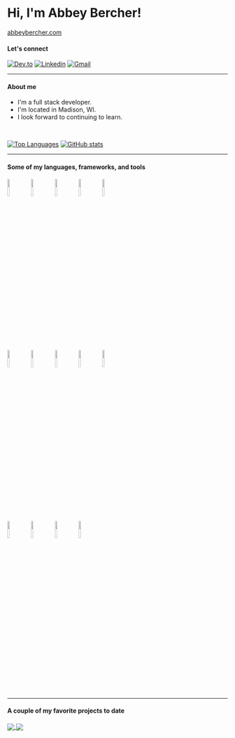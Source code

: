 # Hi, I'm Abbey Bercher!
[abbeybercher.com](https://abbeybercher.com/)

#### Let's connect
[![Dev.to](https://img.shields.io/badge/dev.to-0A0A0A?style=flat&logo=devdotto&logoColor=white)](https://dev.to/abbeybercher)
[![Linkedin](https://img.shields.io/badge/-LinkedIn-blue?style=flat&logo=Linkedin&logoColor=white)](https://www.linkedin.com/in/abbeybercher/)
[![Gmail](https://img.shields.io/badge/-Gmail-c14438?style=flat&logo=Gmail&logoColor=white)](mailto:abbeybercher@gmail.com)

---
#### About me 
- I'm a full stack developer.
- I'm located in Madison, WI.
- I look forward to continuing to learn.

<br />

[![Top Languages](https://github-readme-stats.vercel.app/api/top-langs/?username=albercher&hide_border=true)](https://github.com/anuraghazra/github-readme-stats)
[![GitHub stats](https://github-readme-stats.vercel.app/api?username=albercher&show_icons=true&hide_border=true)](https://github.com/anuraghazra/github-readme-stats)

---
#### Some of my languages, frameworks, and tools

<code><img width="10%" src="https://www.vectorlogo.zone/logos/reactjs/reactjs-icon.svg"></code>
<code><img width="10%" src="https://www.vectorlogo.zone/logos/ruby-lang/ruby-lang-icon.svg"></code>
<code><img width="10%" src="https://cdn.worldvectorlogo.com/logos/rails-1.svg"></code>
<code><img width="10%" src="https://camo.githubusercontent.com/0c6adf0b34772f192a1c98b80ca013f2d69e954738b20062a114d9bbd245aab5/68747470733a2f2f63646e2e737667706f726e2e636f6d2f6c6f676f732f6a6176617363726970742e737667"></code>
<code><img width="10%" src="https://www.vectorlogo.zone/logos/w3_html5/w3_html5-icon.svg"></code>
<br />
<code><img width="10%" src="https://camo.githubusercontent.com/367dd0be4d8a115eea884c2794dd1ab8751034782a4cf9f0d0c1155fd984a7d0/68747470733a2f2f63646e2e737667706f726e2e636f6d2f6c6f676f732f6373732d332e737667"></code>
<code><img width="10%" src="https://camo.githubusercontent.com/d4dcf8fd2bf82734a52774ae132c387357221a5d144ef0356e52c66a2d9f41e9/68747470733a2f2f63646e2e737667706f726e2e636f6d2f6c6f676f732f76697375616c2d73747564696f2d636f64652e737667"></code>
<code><img width="10%" src="https://www.vectorlogo.zone/logos/heroku/heroku-icon.svg"></code>
<code><img width="10%" src="https://www.vectorlogo.zone/logos/git-scm/git-scm-ar21.svg"></code>
<code><img width="10%" src="https://www.vectorlogo.zone/logos/wordpress/wordpress-icon.svg"></code>
<br />
<code><img width="10%" src="https://mui.com/static/logo.png"></code>
<code><img width="10%" src="https://www.vectorlogo.zone/logos/getbootstrap/getbootstrap-icon.svg"></code>
<code><img width="10%" src="https://www.vectorlogo.zone/logos/tailwindcss/tailwindcss-icon.svg"></code>
<code><img width="10%" src="https://www.vectorlogo.zone/logos/sqlite/sqlite-icon.svg"></code>


---
#### A couple of my favorite projects to date
<a href="https://github.com/albercher/wordle-clone">
  <img align="center" src="https://github-readme-stats.vercel.app/api/pin/?username=albercher&repo=wordle-clone" />
</a>
<a href="https://github.com/albercher/buck-it">
  <img align="center" src="https://github-readme-stats.vercel.app/api/pin/?username=albercher&repo=buck-it" />
</a>
